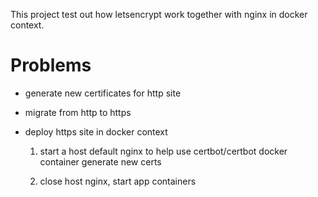 This project test out how letsencrypt work together with nginx in docker context.

# Problems

- generate new certificates for http site

- migrate from http to https

- deploy https site in docker context

    1. start a host default nginx to help use certbot/certbot docker container generate new certs

    2. close host nginx, start app containers
